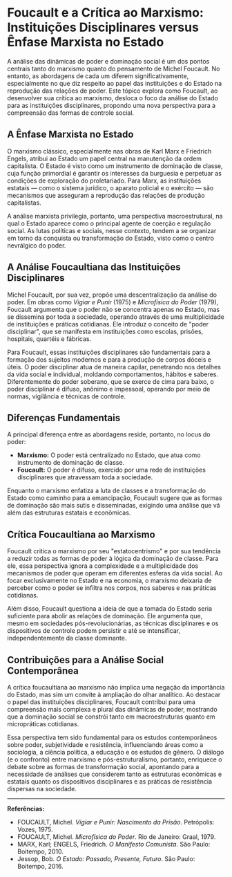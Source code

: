 # Foucault e a Crítica ao Marxismo: Instituições Disciplinares versus Ênfase Marxista no Estado

A análise das dinâmicas de poder e dominação social é um dos pontos centrais tanto do marxismo quanto do pensamento de Michel Foucault. No entanto, as abordagens de cada um diferem significativamente, especialmente no que diz respeito ao papel das instituições e do Estado na reprodução das relações de poder. Este tópico explora como Foucault, ao desenvolver sua crítica ao marxismo, desloca o foco da análise do Estado para as instituições disciplinares, propondo uma nova perspectiva para a compreensão das formas de controle social.

## A Ênfase Marxista no Estado

O marxismo clássico, especialmente nas obras de Karl Marx e Friedrich Engels, atribui ao Estado um papel central na manutenção da ordem capitalista. O Estado é visto como um instrumento de dominação de classe, cuja função primordial é garantir os interesses da burguesia e perpetuar as condições de exploração do proletariado. Para Marx, as instituições estatais — como o sistema jurídico, o aparato policial e o exército — são mecanismos que asseguram a reprodução das relações de produção capitalistas.

A análise marxista privilegia, portanto, uma perspectiva macroestrutural, na qual o Estado aparece como o principal agente de coerção e regulação social. As lutas políticas e sociais, nesse contexto, tendem a se organizar em torno da conquista ou transformação do Estado, visto como o centro nevrálgico do poder.

## A Análise Foucaultiana das Instituições Disciplinares

Michel Foucault, por sua vez, propõe uma descentralização da análise do poder. Em obras como *Vigiar e Punir* (1975) e *Microfísica do Poder* (1979), Foucault argumenta que o poder não se concentra apenas no Estado, mas se dissemina por toda a sociedade, operando através de uma multiplicidade de instituições e práticas cotidianas. Ele introduz o conceito de "poder disciplinar", que se manifesta em instituições como escolas, prisões, hospitais, quartéis e fábricas.

Para Foucault, essas instituições disciplinares são fundamentais para a formação dos sujeitos modernos e para a produção de corpos dóceis e úteis. O poder disciplinar atua de maneira capilar, penetrando nos detalhes da vida social e individual, moldando comportamentos, hábitos e saberes. Diferentemente do poder soberano, que se exerce de cima para baixo, o poder disciplinar é difuso, anônimo e impessoal, operando por meio de normas, vigilância e técnicas de controle.

## Diferenças Fundamentais

A principal diferença entre as abordagens reside, portanto, no locus do poder:

- **Marxismo:** O poder está centralizado no Estado, que atua como instrumento de dominação de classe.
- **Foucault:** O poder é difuso, exercido por uma rede de instituições disciplinares que atravessam toda a sociedade.

Enquanto o marxismo enfatiza a luta de classes e a transformação do Estado como caminho para a emancipação, Foucault sugere que as formas de dominação são mais sutis e disseminadas, exigindo uma análise que vá além das estruturas estatais e econômicas.

## Crítica Foucaultiana ao Marxismo

Foucault critica o marxismo por seu "estatocentrismo" e por sua tendência a reduzir todas as formas de poder à lógica da dominação de classe. Para ele, essa perspectiva ignora a complexidade e a multiplicidade dos mecanismos de poder que operam em diferentes esferas da vida social. Ao focar exclusivamente no Estado e na economia, o marxismo deixaria de perceber como o poder se infiltra nos corpos, nos saberes e nas práticas cotidianas.

Além disso, Foucault questiona a ideia de que a tomada do Estado seria suficiente para abolir as relações de dominação. Ele argumenta que, mesmo em sociedades pós-revolucionárias, as técnicas disciplinares e os dispositivos de controle podem persistir e até se intensificar, independentemente da classe dominante.

## Contribuições para a Análise Social Contemporânea

A crítica foucaultiana ao marxismo não implica uma negação da importância do Estado, mas sim um convite à ampliação do olhar analítico. Ao destacar o papel das instituições disciplinares, Foucault contribui para uma compreensão mais complexa e plural das dinâmicas de poder, mostrando que a dominação social se constrói tanto em macroestruturas quanto em micropráticas cotidianas.

Essa perspectiva tem sido fundamental para os estudos contemporâneos sobre poder, subjetividade e resistência, influenciando áreas como a sociologia, a ciência política, a educação e os estudos de gênero. O diálogo (e o confronto) entre marxismo e pós-estruturalismo, portanto, enriquece o debate sobre as formas de transformação social, apontando para a necessidade de análises que considerem tanto as estruturas econômicas e estatais quanto os dispositivos disciplinares e as práticas de resistência dispersas na sociedade.

---

**Referências:**

- FOUCAULT, Michel. *Vigiar e Punir: Nascimento da Prisão*. Petrópolis: Vozes, 1975.
- FOUCAULT, Michel. *Microfísica do Poder*. Rio de Janeiro: Graal, 1979.
- MARX, Karl; ENGELS, Friedrich. *O Manifesto Comunista*. São Paulo: Boitempo, 2010.
- Jessop, Bob. *O Estado: Passado, Presente, Futuro*. São Paulo: Boitempo, 2016.